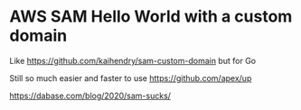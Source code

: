 # AWS SAM Hello World with a custom domain

Like https://github.com/kaihendry/sam-custom-domain but for Go

Still so much easier and faster to use https://github.com/apex/up

https://dabase.com/blog/2020/sam-sucks/
